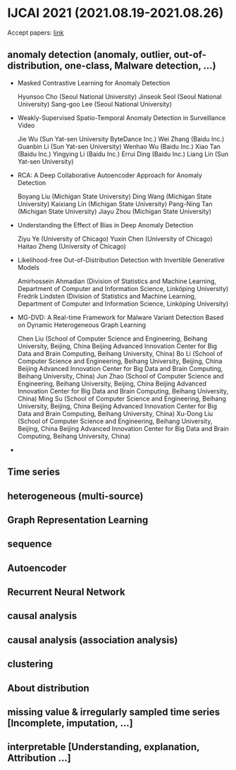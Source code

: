 # IJCAI 2021 (2021.08.19-2021.08.26)

Accept papers: [link](https://ijcai-21.org/program-main-track/)

## anomaly detection (anomaly, outlier, out-of-distribution, one-class, Malware detection, …)

+ Masked Contrastive Learning for Anomaly Detection
  
  Hyunsoo Cho (Seoul National University)
  Jinseok Seol (Seoul National University)
  Sang-goo Lee (Seoul National University)
  
+ Weakly-Supervised Spatio-Temporal Anomaly Detection in Surveillance Video
  
  Jie Wu (Sun Yat-sen University ByteDance Inc.)
  Wei Zhang (Baidu Inc.)
  Guanbin Li (Sun Yat-sen University)
  Wenhao Wu (Baidu Inc.)
  Xiao Tan (Baidu Inc.)
  Yingying Li (Baidu Inc.)
  Errui Ding (Baidu Inc.)
  Liang Lin (Sun Yat-sen University)
  
+ RCA: A Deep Collaborative Autoencoder Approach for Anomaly Detection
  
  Boyang Liu (Michigan State University)
  Ding Wang (Michigan State University)
  Kaixiang Lin (Michigan State University)
  Pang-Ning Tan (Michigan State University)
  Jiayu Zhou (Michigan State University)

+ Understanding the Effect of Bias in Deep Anomaly Detection
  
  Ziyu Ye (University of Chicago)
  Yuxin Chen (University of Chicago)
  Haitao Zheng (University of Chicago)
  
+ Likelihood-free Out-of-Distribution Detection with Invertible Generative Models
  
  Amirhossein Ahmadian (Division of Statistics and Machine Learning, Department of Computer and Information Science, Linköping University)
  Fredrik Lindsten (Division of Statistics and Machine Learning, Department of Computer and Information Science, Linköping University)

+ MG-DVD: A Real-time Framework for Malware Variant Detection Based on Dynamic Heterogeneous Graph Learning

  Chen Liu (School of Computer Science and Engineering, Beihang University, Beijing, China Beijing Advanced Innovation Center for Big Data and Brain Computing, Beihang University, China)
  Bo Li (School of Computer Science and Engineering, Beihang University, Beijing, China Beijing Advanced Innovation Center for Big Data and Brain Computing, Beihang University, China)
  Jun Zhao (School of Computer Science and Engineering, Beihang University, Beijing, China Beijing Advanced Innovation Center for Big Data and Brain Computing, Beihang University, China)
  Ming Su (School of Computer Science and Engineering, Beihang University, Beijing, China Beijing Advanced Innovation Center for Big Data and Brain Computing, Beihang University, China)
  Xu-Dong Liu (School of Computer Science and Engineering, Beihang University, Beijing, China Beijing Advanced Innovation Center for Big Data and Brain Computing, Beihang University, China)
  
  
+ 


## Time series


## heterogeneous (multi-source)


## Graph Representation Learning



## sequence




## Autoencoder



## Recurrent Neural Network

## causal analysis

## causal analysis (association analysis)



## clustering
## About distribution
## missing value & irregularly sampled time series [Incomplete, imputation, …]
## interpretable [Understanding, explanation, Attribution …]

